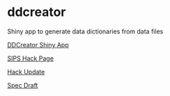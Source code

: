 # ddcreator
Shiny app to generate data dictionaries from data files

[DDCreator Shiny App](https://debruine.shinyapps.io/ddcreator/)

[SIPS Hack Page](https://osf.io/nvgj7/)

[Hack Update](https://osf.io/4vyms/)

[Spec Draft](https://docs.google.com/document/d/1u8o5jnWk0Iqp_J06PTu5NjBfVsdoPbBhstht6W0fFp0/edit#)
